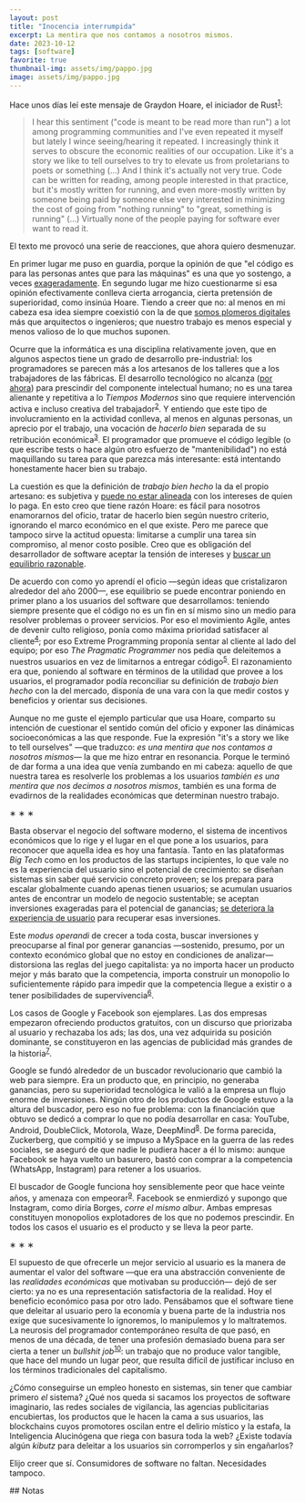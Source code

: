 ```yaml
---
layout: post
title: "Inocencia interrumpida"
excerpt: La mentira que nos contamos a nosotros mismos.
date: 2023-10-12
tags: [software]
favorite: true
thumbnail-img: assets/img/pappo.jpg
image: assets/img/pappo.jpg
---
```


Hace unos días leí este mensaje de Graydon Hoare, el iniciador de Rust<sup><a id="fnr.1" class="footref" href="#fn.1" role="doc-backlink">1</a></sup>:

> I hear this sentiment ("code is meant to be read more than run") a lot among programming communities and I've even repeated it myself but lately I wince seeing/hearing it repeated. I increasingly think it serves to obscure the economic realities of our occupation. Like it's a story we like to tell ourselves to try to elevate us from proletarians to poets or something (&#x2026;) And I think it's actually not very true. Code <span class="underline">can</span> be written for reading, among people interested in that practice, but it's mostly written for running, and even more-mostly written by someone being paid by someone else very interested in minimizing the cost of going from "nothing running" to "great, something is running" (&#x2026;) Virtually none of the people paying for software ever want to <span class="underline">read</span> it.

El texto me provocó una serie de reacciones, que ahora quiero desmenuzar.

En primer lugar me puso en guardia, porque la opinión de que "el código es para las personas antes que para las máquinas" es una que yo sostengo, a veces [exageradamente](../2021-02-01-suenan-los-programadores-con-poemas-electricos). En segundo lugar me hizo cuestionarme si esa opinión efectivamente conlleva cierta arrogancia, cierta pretensión de superioridad, como insinúa Hoare. Tiendo a creer que no: al menos en mi cabeza esa idea siempre coexistió con la de que [somos plomeros digitales](../2023-05-19-los-sinsabores-del-software-imaginario/) más que arquitectos o ingenieros; que nuestro trabajo es menos especial y menos valioso de lo que muchos suponen.

Ocurre que la informática es una disciplina relativamente joven, que en algunos aspectos tiene un grado de desarrollo pre-industrial: los programadores se parecen más a los artesanos de los talleres que a los trabajadores de las fábricas. El desarrollo tecnológico no alcanza ([por ahora](../2023-07-10-la-era-de-la-boludez)) para prescindir del componente intelectual humano; no es una tarea alienante y repetitiva a lo *Tiempos Modernos* sino que requiere intervención activa e incluso creativa del trabajador<sup><a id="fnr.2" class="footref" href="#fn.2" role="doc-backlink">2</a></sup>. Y entiendo que este tipo de involucramiento en la actividad conlleva, al menos en algunas personas, un aprecio por el trabajo, una vocación de *hacerlo bien* separada de su retribución económica<sup><a id="fnr.3" class="footref" href="#fn.3" role="doc-backlink">3</a></sup>. El programador que promueve el código legible (o que escribe tests o hace algún otro esfuerzo de "mantenibilidad") no está maquillando su tarea para que parezca más interesante: está intentando honestamente hacer bien su trabajo.

La cuestión es que la definición de *trabajo bien hecho* la da el propio artesano: es subjetiva y [puede no estar alineada](../2022-11-28-posdata-sobre-la-complejidad-esencial/) con los intereses de quien lo paga. En esto creo que tiene razón Hoare: es fácil para nosotros enamorarnos del oficio, tratar de hacerlo bien según nuestro criterio, ignorando el marco económico en el que existe. Pero me parece que tampoco sirve la actitud opuesta: limitarse a cumplir una tarea sin compromiso, al menor costo posible. Creo que es obligación del desarrollador de software aceptar la tensión de intereses y [buscar un equilibrio razonable](../2023-02-22-worse-is-better-is-worse-is-better/).

De acuerdo con como yo aprendí el oficio &#x2014;según ideas que cristalizaron alrededor del año 2000&#x2014;, ese equilibrio se puede encontrar poniendo en primer plano a los usuarios del software que desarrollamos: teniendo siempre presente que el código no es un fin en sí mismo sino un medio para resolver problemas o proveer servicios. Por eso el movimiento Agile, antes de devenir culto religioso, ponía como máxima prioridad satisfacer al cliente<sup><a id="fnr.4" class="footref" href="#fn.4" role="doc-backlink">4</a></sup>; por eso Extreme Programming proponía sentar al cliente al lado del equipo; por eso *The Pragmatic Programmer* nos pedía que deleitemos a nuestros usuarios en vez de limitarnos a entregar código<sup><a id="fnr.5" class="footref" href="#fn.5" role="doc-backlink">5</a></sup>. El razonamiento era que, poniendo al software en términos de la utilidad que provee a los usuarios, el programador podía reconciliar su definición de *trabajo bien hecho* con la del mercado, disponía de una vara con la que medir costos y beneficios y orientar sus decisiones.

Aunque no me guste el ejemplo particular que usa Hoare, comparto su intención de cuestionar el sentido común del oficio y exponer las dinámicas socioeconómicas a las que responde. Fue la expresión "it's a story we like to tell ourselves" &#x2014;que traduzco: *es una mentira que nos contamos a nosotros mismos*&#x2014; la que me hizo entrar en resonancia. Porque le terminó de dar forma a una idea que venía zumbando en mi cabeza: aquello de que nuestra tarea es resolverle los problemas a los usuarios *también es una mentira que nos decimos a nosotros mismos*, también es una forma de evadirnos de la realidades económicas que determinan nuestro trabajo.

<div class="org-center">
<p>
&lowast; &lowast; &lowast;
</p>
</div>

Basta observar el negocio del software moderno, el sistema de incentivos económicos que lo rige y el lugar en el que pone a los usuarios, para reconocer que aquella idea es hoy una fantasía. Tanto en las plataformas *Big Tech* como en los productos de las startups incipientes, lo que vale no es la experiencia del usuario sino el potencial de crecimiento: se diseñan sistemas sin saber qué servicio concreto proveen; se los prepara para escalar globalmente cuando apenas tienen usuarios; se acumulan usuarios antes de encontrar un modelo de negocio sustentable; se aceptan inversiones exageradas para el potencial de ganancias; [se deteriora la experiencia de usuario](../2023-08-30-miscelanea-sobre-web-y-redes-sociales) para recuperar esas inversiones.

Este *modus operandi* de crecer a toda costa, buscar inversiones y preocuparse al final por generar ganancias &#x2014;sostenido, presumo, por un contexto económico global que no estoy en condiciones de analizar&#x2014; distorsiona las reglas del juego capitalista: ya no importa hacer un producto mejor y más barato que la competencia, importa construir un monopolio lo suficientemente rápido para impedir que la competencia llegue a existir o a tener posibilidades de supervivencia<sup><a id="fnr.6" class="footref" href="#fn.6" role="doc-backlink">6</a></sup>.

Los casos de Google y Facebook son ejemplares. Las dos empresas empezaron ofreciendo productos gratuitos, con un discurso que priorizaba al usuario y rechazaba los ads; las dos, una vez adquirida su posición dominante, se constituyeron en las agencias de publicidad más grandes de la historia<sup><a id="fnr.7" class="footref" href="#fn.7" role="doc-backlink">7</a></sup>.

Google se fundó alrededor de un buscador revolucionario que cambió la web para siempre. Era un producto que, en principio, no generaba ganancias, pero su superioridad tecnológica le valió a la empresa un flujo enorme de inversiones. Ningún otro de los productos de Google estuvo a la altura del buscador, pero eso no fue problema: con la financiación que obtuvo se dedicó a comprar lo que no podía desarrollar en casa: YouTube, Android, DoubleClick, Motorola, Waze, DeepMind<sup><a id="fnr.8" class="footref" href="#fn.8" role="doc-backlink">8</a></sup>. De forma parecida, Zuckerberg, que compitió y se impuso a MySpace en la guerra de las redes sociales, se aseguró de que nadie le pudiera hacer a él lo mismo: aunque Facebook se haya vuelto un basurero, bastó con comprar a la competencia (WhatsApp, Instagram) para retener a los usuarios.

El buscador de Google funciona hoy sensiblemente peor que hace veinte años, y amenaza con empeorar<sup><a id="fnr.9" class="footref" href="#fn.9" role="doc-backlink">9</a></sup>. Facebook se enmierdizó y supongo que Instagram, como diría Borges, *corre el mismo albur*. Ambas empresas constituyen monopolios explotadores de los que no podemos prescindir. En todos los casos el usuario es el producto y se lleva la peor parte.

<div class="org-center">
<p>
&lowast; &lowast; &lowast;
</p>
</div>

El supuesto de que ofrecerle un mejor servicio al usuario es la manera de aumentar el valor del software &#x2014;que era una abstracción conveniente de las *realidades económicas* que motivaban su producción&#x2014; dejó de ser cierto: ya no es una representación satisfactoria de la realidad. Hoy el beneficio económico pasa por otro lado. Pensábamos que el software tiene que deleitar al usuario pero la economía y buena parte de la industria nos exige que sucesivamente lo ignoremos, lo manipulemos y lo maltratemos. La neurosis del programador contemporáneo resulta de que pasó, en menos de una década, de tener una profesión demasiado buena para ser cierta a tener un *bullshit job*<sup><a id="fnr.10" class="footref" href="#fn.10" role="doc-backlink">10</a></sup>: un trabajo que no produce valor tangible, que hace del mundo un lugar peor, que resulta difícil de justificar incluso en los términos tradicionales del capitalismo.

¿Cómo conseguirse un empleo honesto en sistemas, sin tener que cambiar primero *el* sistema? ¿Qué nos queda si sacamos los proyectos de software imaginario, las redes
sociales de vigilancia, las agencias publicitarias encubiertas, los productos que le hacen la cama a sus usuarios, las blockchains cuyos promotores oscilan entre el delirio místico y la estafa, la Inteligencia Alucinógena que riega con basura toda la web? ¿Existe todavía algún *kibutz* para deleitar a los usuarios sin corromperlos y sin engañarlos?

Elijo creer que sí. Consumidores de software no faltan. Necesidades tampoco.

<section class="footnotes" markdown=1>
## Notas
<!--- 
# Notas al pie de p&aacute;gina

 -->
<sup><a id="fn.1" href="#fnr.1">1</a></sup> El mensaje original fue borrado, pero se puede leer el texto completo [acá](https://dcreager.net/2023/09/28-graydon-code-should-be-readable/).

<sup><a id="fn.2" href="#fnr.2">2</a></sup> En ese sentido cabe la comparación con otros oficios, sin pretensión de superioridad. La alusión al *poeta* que hace Hoare incurre en la romantización del oficio de escritor: la suposición de que consiste apenas en transcribir lo que dicta la inspiración cuando, en realidad, tiene mucho de pico y pala, prueba y error, sangre, sudor y lágrimas.

<sup><a id="fn.3" href="#fnr.3">3</a></sup> La [sublimación](https://es.wikipedia.org/wiki/Sublimaci%C3%B3n_(psicoan%C3%A1lisis)), que le dicen.

<sup><a id="fn.4" href="#fnr.4">4</a></sup> [Principles behind the Agile Manifesto](https://agilemanifesto.org/principles.html ).

<sup><a id="fn.5" href="#fnr.5">5</a></sup> Por eso los programadores de LucasArts organizaban "orgías de pizza" para que amigos y familiares prueben los juegos en desarrollo; por eso los de Midway ponían versiones preliminares del *NBA Jam* en un arcade del barrio para ver cómo reaccionaban los jugadores.

<sup><a id="fn.6" href="#fnr.6">6</a></sup> [“Metaverse” means “pivot to video”](https://archive.is/Fsd04).

<sup><a id="fn.7" href="#fnr.7">7</a></sup> Es curioso que los ads sean la solución preferida para improvisarle un modelo de negocio a los servicios de software: según el libro *Subprime Attention Crisis*, la industria de los ads se funda en supuestos incomprobables y conforma también una burbuja esperando por estallar.

<sup><a id="fn.8" href="#fnr.8">8</a></sup> [List of mergers and acquisitions by Alphabet](https://en.wikipedia.org/wiki/List_of_mergers_and_acquisitions_by_Alphabet#Key_acquisitions).

<sup><a id="fn.9" href="#fnr.9">9</a></sup> [Google’s AI Hype Circle](https://archive.is/ibHBY).

<sup><a id="fn.10" href="#fnr.10">10</a></sup> [On the Phenomenon of Bullshit Jobs](https://strikemag.org/bullshit-jobs/).

</section>
